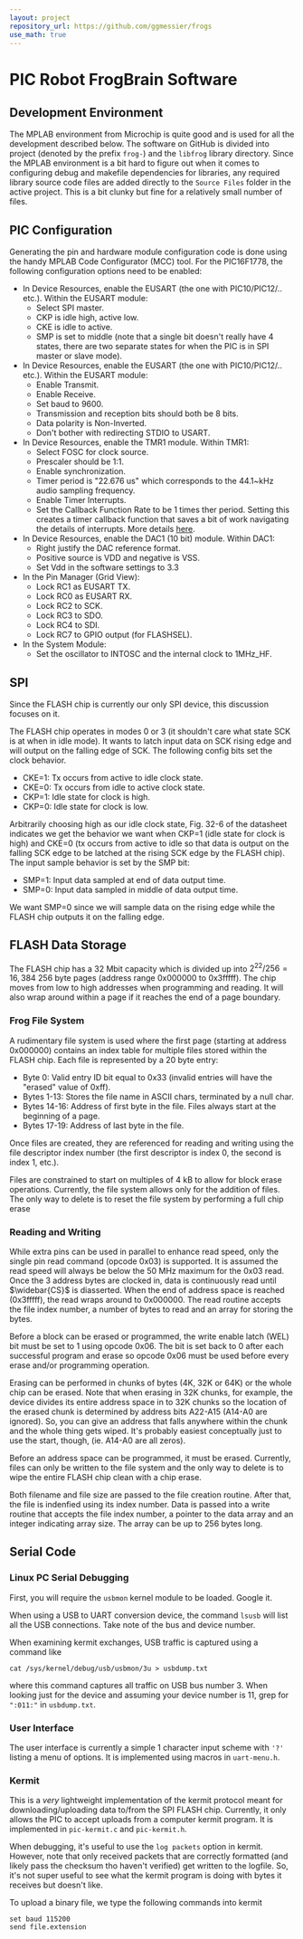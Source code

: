 ```yaml
---
layout: project
repository_url: https://github.com/ggmessier/frogs
use_math: true
---
```

# PIC Robot FrogBrain Software


## Development Environment

The MPLAB environment from Microchip is quite good and is used for all the development described below.  The software on GitHub is divided into project (denoted by the prefix ``frog-``) and the ``libfrog`` library directory.  Since the MPLAB environment is a bit hard to figure out when it comes to configuring debug and makefile dependencies for libraries, any required library source code files are added directly to the ``Source Files`` folder in the active project.  This is a bit clunky but fine for a relatively small number of files.


## PIC Configuration

Generating the pin and hardware module configuration code is done using the handy MPLAB Code Configurator (MCC) tool.  For the PIC16F1778, the following configuration options need to be enabled:
- In Device Resources, enable the EUSART (the one with PIC10/PIC12/.. etc.).  Within the EUSART module:
  - Select SPI master.
  - CKP is idle high, active low.
  - CKE is idle to active.
  - SMP is set to middle (note that a single bit doesn't really have 4 states, there are two separate states for when the PIC is in SPI master or slave mode).
- In Device Resources, enable the EUSART (the one with PIC10/PIC12/.. etc.).  Within the EUSART module:
  - Enable Transmit.
  - Enable Receive.
  - Set baud to 9600.
  - Transmission and reception bits should both be 8 bits.
  - Data polarity is Non-Inverted.
  - Don't bother with redirecting STDIO to USART.
- In Device Resources, enable the TMR1 module.  Within TMR1:
  - Select FOSC for clock source.
  - Prescaler should be 1:1.
  - Enable synchronization.
  - Timer period is "22.676 us" which corresponds to the 44.1~kHz audio sampling frequency.
  - Enable Timer Interrupts.
  - Set the Callback Function Rate to be 1 times ther period.  Setting this creates a timer callback function that saves a bit of work navigating the details of interrupts.  More details [here](http://microchip.com/projects:callback).
- In Device Resources, enable the DAC1 (10 bit) module.  Within DAC1:
  - Right justify the DAC reference format.
  - Positive source is VDD and negative is VSS.
  - Set Vdd in the software settings to 3.3
- In the Pin Manager (Grid View):
  - Lock RC1 as EUSART TX.
  - Lock RC0 as EUSART RX.
  - Lock RC2 to SCK.
  - Lock RC3 to SDO.
  - Lock RC4 to SDI.
  - Lock RC7 to GPIO output (for FLASHSEL).
- In the System Module:
  - Set the oscillator to INTOSC and the internal clock to 1MHz_HF.


## SPI

Since the FLASH chip is currently our only SPI device, this discussion focuses on it.

The FLASH chip operates in modes 0 or 3 (it shouldn't care what state SCK is at when in idle mode).  It wants to latch input data on SCK rising edge and will output on the falling edge of SCK.  The following config bits set the clock behavior.

- CKE=1: Tx occurs from active to idle clock state.
- CKE=0: Tx occurs from idle to active clock state.
- CKP=1: Idle state for clock is high.
- CKP=0: Idle state for clock is low.

Arbitrarily choosing high as our idle clock state, Fig. 32-6 of the datasheet indicates we get the behavior we want when CKP=1 (idle state for clock is high) and CKE=0 (tx occurs from active to idle so that data is output on the falling SCK edge to be latched at the rising SCK edge by the FLASH chip).  The input sample behavior is set by the SMP bit:

- SMP=1: Input data sampled at end of data output time.
- SMP=0: Input data sampled in middle of data output time.

We want SMP=0 since we will sample data on the rising edge while the FLASH chip outputs it on the falling edge.

## FLASH Data Storage

The FLASH chip has a 32 Mbit capacity which is divided up into $2^{22}/256 = 16,384$ 256 byte pages (address range 0x000000 to 0x3fffff).  The chip moves from low to high addresses when programming and reading.  It will also wrap around within a page if it reaches the end of a page boundary.

### Frog File System

A rudimentary file system is used where the first page (starting at address 0x000000) contains an index table for multiple files stored within the FLASH chip.  Each file is represented by a 20 byte entry:
- Byte 0: Valid entry ID bit equal to 0x33 (invalid entries will have the "erased" value of 0xff).
- Bytes 1-13: Stores the file name in ASCII chars, terminated by a null char.
- Bytes 14-16: Address of first byte in the file.  Files always start at the beginning of a page.
- Bytes 17-19: Address of last byte in the file.

Once files are created, they are referenced for reading and writing using the file descriptor index number (the first descriptor is index 0, the second is index 1, etc.).


Files are constrained to start on multiples of 4 kB to allow for block erase operations.  Currently, the file system allows only for the addition of files.  The only way to delete is to reset the file system by performing a full chip erase 



### Reading and Writing

While extra pins can be used in parallel to enhance read speed, only the single pin read command (opcode 0x03) is supported.  It is assumed the read speed will always be below the 50 MHz maximum for the 0x03 read.  Once the 3 address bytes are clocked in, data is continuously read until $\widebar{CS}$ is diasserted.  When the end of address space is reached (0x3fffff), the read wraps around to 0x000000.  The read routine accepts the file index number, a number of bytes to read and an array for storing the bytes.

Before a block can be erased or programmed, the write enable latch (WEL) bit must be set to 1 using opcode 0x06.  The bit is set back to 0 after each successful program and erase so opcode 0x06 must be used before every erase and/or programming operation.

Erasing can be performed in chunks of bytes (4K, 32K or 64K) or the whole chip can be erased.  Note that when erasing in 32K chunks, for example, the device divides its entire address space in to 32K chunks so the location of the erased chunk is determined by address bits A22-A15 (A14-A0 are ignored).  So, you can give an address that falls anywhere within the chunk and the whole thing gets wiped.  It's probably easiest conceptually just to use the start, though, (ie. A14-A0 are all zeros).

Before an address space can be programmed, it must be erased.  Currently, files can only be written to the file system and the only way to delete is to wipe the entire FLASH chip clean with a chip erase.

Both filename and file size are passed to the file creation routine.  After that, the file is indenfied using its index number.  Data is passed into a write routine that accepts the file index number, a pointer to the data array and an integer indicating array size.  The array can be up to 256 bytes long.



## Serial Code

### Linux PC Serial Debugging
First, you will require the `usbmon` kernel module to be loaded.  Google it.

When using a USB to UART conversion device, the command `lsusb` will list all the USB connections.  Take note of the bus and device number.

When examining kermit exchanges, USB traffic is captured using a command like

`cat /sys/kernel/debug/usb/usbmon/3u > usbdump.txt`

where this command captures all traffic on USB bus number 3.  When looking just for the device and assuming your device number is 11, grep for `":011:"` in `usbdump.txt`.

### User Interface
The user interface is currently a simple 1 character input scheme with `'?'` listing a menu of options.  It is implemented using macros in `uart-menu.h`.

### Kermit
This is a *very* lightweight implementation of the kermit protocol meant for downloading/uploading data to/from the SPI FLASH chip.  Currently, it only allows the PIC to accept uploads from a computer kermit program.  It is implemented in `pic-kermit.c` and `pic-kermit.h`.

When debugging, it's useful to use the `log packets` option in kermit.  However, note that only received packets that are correctly formatted (and likely pass the checksum tho haven't verified) get written to the logfile.  So, it's not super useful to see what the kermit program is doing with bytes it receives but doesn't like.

To upload a binary file, we type the following commands into kermit

```
set baud 115200
send file.extension
```




